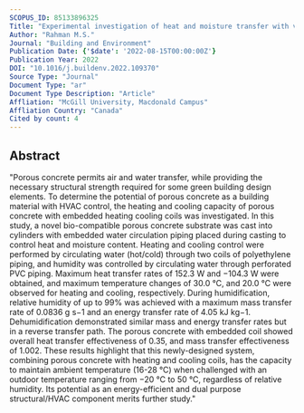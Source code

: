 ```yaml
---
SCOPUS_ID: 85133896325
Title: "Experimental investigation of heat and moisture transfer with ventilation through porous concrete with embedded coils for air conditioning"
Author: "Rahman M.S."
Journal: "Building and Environment"
Publication Date: {'$date': '2022-08-15T00:00:00Z'}
Publication Year: 2022
DOI: "10.1016/j.buildenv.2022.109370"
Source Type: "Journal"
Document Type: "ar"
Document Type Description: "Article"
Affliation: "McGill University, Macdonald Campus"
Affliation Country: "Canada"
Cited by count: 4
---
```


## Abstract
"Porous concrete permits air and water transfer, while providing the necessary structural strength required for some green building design elements. To determine the potential of porous concrete as a building material with HVAC control, the heating and cooling capacity of porous concrete with embedded heating cooling coils was investigated. In this study, a novel bio-compatible porous concrete substrate was cast into cylinders with embedded water circulation piping placed during casting to control heat and moisture content. Heating and cooling control were performed by circulating water (hot/cold) through two coils of polyethylene piping, and humidity was controlled by circulating water through perforated PVC piping. Maximum heat transfer rates of 152.3 W and −104.3 W were obtained, and maximum temperature changes of 30.0 °C, and 20.0 °C were observed for heating and cooling, respectively. During humidification, relative humidity of up to 99% was achieved with a maximum mass transfer rate of 0.0836 g s−1 and an energy transfer rate of 4.05 kJ kg−1. Dehumidification demonstrated similar mass and energy transfer rates but in a reverse transfer path. The porous concrete with embedded coil showed overall heat transfer effectiveness of 0.35, and mass transfer effectiveness of 1.002. These results highlight that this newly-designed system, combining porous concrete with heating and cooling coils, has the capacity to maintain ambient temperature (16-28 °C) when challenged with an outdoor temperature ranging from −20 °C to 50 °C, regardless of relative humidity. Its potential as an energy-efficient and dual purpose structural/HVAC component merits further study."
